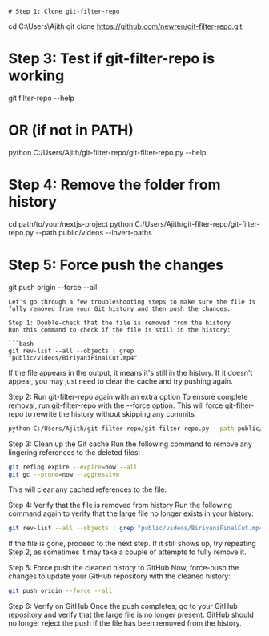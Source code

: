 ```
# Step 1: Clone git-filter-repo
```

cd C:\Users\Ajith
git clone https://github.com/newren/git-filter-repo.git

# Step 3: Test if git-filter-repo is working

git filter-repo --help

# OR (if not in PATH)

python C:/Users/Ajith/git-filter-repo/git-filter-repo.py --help

# Step 4: Remove the folder from history

cd path/to/your/nextjs-project
python C:/Users/Ajith/git-filter-repo/git-filter-repo.py --path public/videos --invert-paths

# Step 5: Force push the changes

git push origin --force --all

````
Let's go through a few troubleshooting steps to make sure the file is fully removed from your Git history and then push the changes.

Step 1: Double-check that the file is removed from the history
Run this command to check if the file is still in the history:

```bash
git rev-list --all --objects | grep "public/videos/BiriyaniFinalCut.mp4"
````

If the file appears in the output, it means it's still in the history. If it doesn't appear, you may just need to clear the cache and try pushing again.

Step 2: Run git-filter-repo again with an extra option
To ensure complete removal, run git-filter-repo with the --force option. This will force git-filter-repo to rewrite the history without skipping any commits.

```bash
python C:/Users/Ajith/git-filter-repo/git-filter-repo.py --path public/videos --invert-paths --force
```

Step 3: Clean up the Git cache
Run the following command to remove any lingering references to the deleted files:

```bash
git reflog expire --expire=now --all
git gc --prune=now --aggressive
```

This will clear any cached references to the file.

Step 4: Verify that the file is removed from history
Run the following command again to verify that the large file no longer exists in your history:

```bash
git rev-list --all --objects | grep "public/videos/BiriyaniFinalCut.mp4"
```

If the file is gone, proceed to the next step. If it still shows up, try repeating Step 2, as sometimes it may take a couple of attempts to fully remove it.

Step 5: Force push the cleaned history to GitHub
Now, force-push the changes to update your GitHub repository with the cleaned history:

```bash
git push origin --force --all
```

Step 6: Verify on GitHub
Once the push completes, go to your GitHub repository and verify that the large file is no longer present. GitHub should no longer reject the push if the file has been removed from the history.
